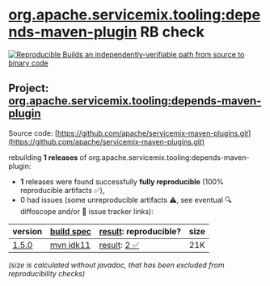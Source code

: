 [org.apache.servicemix.tooling:depends-maven-plugin](https://central.sonatype.com/artifact/org.apache.servicemix.tooling/depends-maven-plugin/versions) RB check
=======

[![Reproducible Builds](https://reproducible-builds.org/images/logos/rb.svg) an independently-verifiable path from source to binary code](https://reproducible-builds.org/)

## Project: [org.apache.servicemix.tooling:depends-maven-plugin](https://central.sonatype.com/artifact/org.apache.servicemix.tooling/depends-maven-plugin/versions)

Source code: [https://github.com/apache/servicemix-maven-plugins.git](https://github.com/apache/servicemix-maven-plugins.git)

rebuilding **1 releases** of org.apache.servicemix.tooling:depends-maven-plugin:
- **1** releases were found successfully **fully reproducible** (100% reproducible artifacts :white_check_mark:),
- 0 had issues (some unreproducible artifacts :warning:, see eventual :mag: diffoscope and/or :memo: issue tracker links):

| version | [build spec](/BUILDSPEC.md) | [result](https://reproducible-builds.org/docs/jvm/): reproducible? | size |
| -- | --------- | ------ | -- |
| [1.5.0](https://central.sonatype.com/artifact/org.apache.servicemix.tooling/depends-maven-plugin/1.5.0/pom) | [mvn jdk11](depends-maven-plugin-1.5.0.buildspec) | [result](depends-maven-plugin-1.5.0.buildinfo): [2 :white_check_mark: ](depends-maven-plugin-1.5.0.buildcompare) | 21K |

<i>(size is calculated without javadoc, that has been excluded from reproducibility checks)</i>
